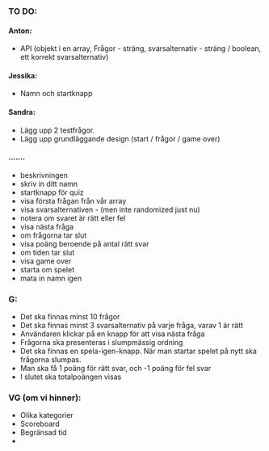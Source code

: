 ### TO DO: 

#### Anton:
- API (objekt i en array, Frågor - sträng, svarsalternativ - sträng / boolean, ett korrekt svarsalternativ)

#### Jessika: 
- Namn och startknapp

#### Sandra:
- Lägg upp 2 testfrågor.
- Lägg upp grundläggande design (start / frågor / game over)

#### .......
- beskrivningen
- skriv in ditt namn
- startknapp för quiz
- visa första frågan från vår array
- visa svarsalternativen - (men inte randomized just nu)
- notera om svaret är rätt eller fel
- visa nästa fråga
- om frågorna tar slut
- visa poäng beroende på antal rätt svar
- om tiden tar slut
- visa game over
- starta om spelet
- mata in namn igen

### G:
- Det ska finnas minst 10 frågor
- Det ska finnas minst 3 svarsalternativ på varje fråga, varav 1 är rätt
- Användaren klickar på en knapp för att visa nästa fråga
- Frågorna ska presenteras i slumpmässig ordning
- Det ska finnas en spela-igen-knapp. När man startar spelet på nytt ska frågorna slumpas.
- Man ska få 1 poäng för rätt svar, och -1 poäng för fel svar
- I slutet ska totalpoängen visas

### VG (om vi hinner):
- Olika kategorier
- Scoreboard
- Begränsad tid
- 